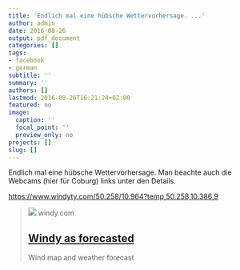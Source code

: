 ```yaml
---
title: 'Endlich mal eine hübsche Wettervorhersage. ...'
author: admin
date: 2016-08-26
output: pdf_document
categories: []
tags:
- facebook
- german
subtitle: ''
summary: ''
authors: []
lastmod: 2016-08-26T16:21:24+02:00
featured: no
image:
  caption: ''
  focal_point: ''
  preview_only: no
projects: []
slug: []
---
```

Endlich mal eine hübsche Wettervorhersage. Man beachte auch die Webcams (hier für Coburg) links unter den Details.

https://www.windyty.com/50.258/10.964?temp,50.258,10.386,9
> [![](https://www.windy.com/img/socialshare3.jpg)](https://www.windyty.com/50.258/10.964?temp%2C50.258%2C10.386%2C9)
> windy.com
> ## [Windy as forecasted](https://www.windyty.com/50.258/10.964?temp%2C50.258%2C10.386%2C9)
>
>Wind map and weather forecast

